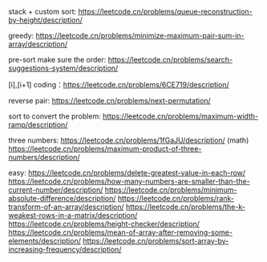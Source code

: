 
stack + custom sort:
https://leetcode.cn/problems/queue-reconstruction-by-height/description/


greedy:
https://leetcode.cn/problems/minimize-maximum-pair-sum-in-array/description/

pre-sort make sure the order:
https://leetcode.cn/problems/search-suggestions-system/description/


[i],[i+1] coding：https://leetcode.cn/problems/6CE719/description/

reverse pair:
https://leetcode.cn/problems/next-permutation/

sort to convert the problem:
https://leetcode.cn/problems/maximum-width-ramp/description/

three numbers:
https://leetcode.cn/problems/1fGaJU/description/
(math)
https://leetcode.cn/problems/maximum-product-of-three-numbers/description/


easy:
https://leetcode.cn/problems/delete-greatest-value-in-each-row/
https://leetcode.cn/problems/how-many-numbers-are-smaller-than-the-current-number/description/
https://leetcode.cn/problems/minimum-absolute-difference/description/
https://leetcode.cn/problems/rank-transform-of-an-array/description/
https://leetcode.cn/problems/the-k-weakest-rows-in-a-matrix/description/
https://leetcode.cn/problems/height-checker/description/
https://leetcode.cn/problems/mean-of-array-after-removing-some-elements/description/
https://leetcode.cn/problems/sort-array-by-increasing-frequency/description/